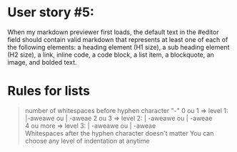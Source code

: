 

# User story #5: 
When my markdown previewer first loads, the default text in the #editor field should contain valid markdown that represents at least one of each of the following elements: a heading element (H1 size), a sub heading element (H2 size), a link, inline code, a code block, a list item, a blockquote, an image, and bolded text.

# Rules for lists
> number of whitespaces before hyphen character "-"
0 ou 1 => level 1:    |-aweawe    ou |  -aweae 
2 ou 3 => level 2:    |  -aweawe    ou |   -aweae  
4 ou more => level 3: |    -aweawe    ou |           -aweae   
Whitespaces after the hyphen character doesn't matter
You can choose any level of indentation at anytime